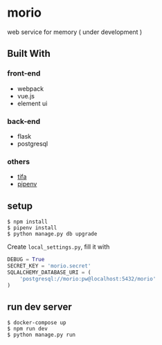 # morio

web service for memory ( under development )

## Built With

### front-end

* webpack
* vue.js
* element ui

### back-end

* flask
* postgresql

### others

* [tifa](https://github.com/wddwycc/tifa)
* [pipenv](https://github.com/kennethreitz/pipenv)

## setup

```
$ npm install
$ pipenv install
$ python manage.py db upgrade
```

Create `local_settings.py`, fill it with

```python
DEBUG = True
SECRET_KEY = 'morio.secret'
SQLALCHEMY_DATABASE_URI = (
    'postgresql://morio:pw@localhost:5432/morio'
)
```

## run dev server

```
$ docker-compose up
$ npm run dev
$ python manage.py run
```
